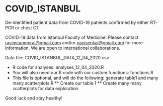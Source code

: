 # COVID_ISTANBUL
De-identified patient data from COVID-19 patients confirmed by either RT-PCR or chest CT

COVID-19 data from Istanbul Faculty of Medicine. 
Please contact rasimcanmeral@gmail.com and/or nacisenkal@gmail.com for more information.
We are open to international collaborations.

Data file: COVID_ISTANBUL_DATA_12_04_2020.csv
* R code for analyses: analyses_12_04_2020.R
* You will also need our R code with our custom functions: functions.R
* This file is optional, and will do the following: generate table1 and many many scatterplots.R
** Create our table 1
** Create many many scatterplots for data exploration

Good luck and stay healthy!
